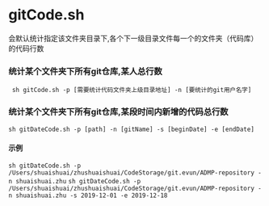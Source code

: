 # gitCode.sh

会默认统计指定该文件夹目录下,各个下一级目录文件每一个的文件夹（代码库）的代码行数

### 统计某个文件夹下所有git仓库,某人总行数
` sh gitCode.sh -p [需要统计代码文件夹上级目录地址] -n [要统计的git用户名字]`

### 统计某个文件夹下所有git仓库,某段时间内新增的代码总行数
`sh gitDateCode.sh -p [path] -n [gitName] -s [beginDate] -e [endDate]`

#### 示例 
`sh gitDateCode.sh -p /Users/shuaishuai/zhushuaishuai/CodeStorage/git.evun/ADMP-repository -n shuaishuai.zhu`
`sh gitDateCode.sh -p /Users/shuaishuai/zhushuaishuai/CodeStorage/git.evun/ADMP-repository -n shuaishuai.zhu -s 2019-12-01 -e 2019-12-18`
